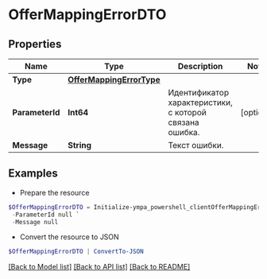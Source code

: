 # OfferMappingErrorDTO
## Properties

Name | Type | Description | Notes
------------ | ------------- | ------------- | -------------
**Type** | [**OfferMappingErrorType**](OfferMappingErrorType.md) |  | 
**ParameterId** | **Int64** | Идентификатор характеристики, с которой связана ошибка. | [optional] 
**Message** | **String** | Текст ошибки. | 

## Examples

- Prepare the resource
```powershell
$OfferMappingErrorDTO = Initialize-ympa_powershell_clientOfferMappingErrorDTO  -Type null `
 -ParameterId null `
 -Message null
```

- Convert the resource to JSON
```powershell
$OfferMappingErrorDTO | ConvertTo-JSON
```

[[Back to Model list]](../README.md#documentation-for-models) [[Back to API list]](../README.md#documentation-for-api-endpoints) [[Back to README]](../README.md)


